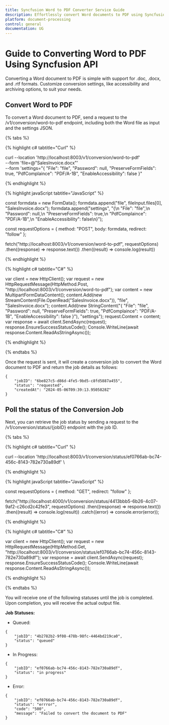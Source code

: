 ```yaml
---
title: Syncfusion Word to PDF Converter Service Guide
description: Effortlessly convert Word documents to PDF using Syncfusion's API. Customize settings and integrate seamlessly for efficient document management.
platform: document-processing
control: general
documentation: UG
---
```

# Guide to Converting Word to PDF Using Syncfusion API

Converting a Word document to PDF is simple with support for .doc, .docx, and .rtf formats. Customize conversion settings, like accessibility and archiving options, to suit your needs.

## Convert Word to PDF

To convert a Word document to PDF, send a request to the /v1/conversion/word-to-pdf endpoint, including both the Word file as input and the settings JSON.

{% tabs %}

{% highlight c# tabtitle="Curl" %}

curl --location 'http://localhost:8003/v1/conversion/word-to-pdf' \
--form 'file=@"SalesInvoice.docx"' \
--form 'settings="{
  \"File\": \"file\",
  \"Password\": null,
  \"PreserveFormFields\": true,
  \"PdfComplaince\": \"PDF/A-1B\",
  \"EnableAccessibility\": false
}"

{% endhighlight %}

{% highlight javaScript tabtitle="JavaScript" %}

const formdata = new FormData();
formdata.append("file", fileInput.files[0], "SalesInvoice.docx");
formdata.append("settings", "{\n  \"File\": \"file\",\n  \"Password\": null,\n  \"PreserveFormFields\": true,\n  \"PdfComplaince\": \"PDF/A-1B\",\n  \"EnableAccessibility\": false\n}");

const requestOptions = {
  method: "POST",
  body: formdata,
  redirect: "follow"
};

fetch("http://localhost:8003/v1/conversion/word-to-pdf", requestOptions)
  .then((response) => response.text())
  .then((result) => console.log(result))

{% endhighlight %} 

{% highlight c# tabtitle="C#" %}

var client = new HttpClient();
var request = new HttpRequestMessage(HttpMethod.Post, "http://localhost:8003/v1/conversion/word-to-pdf");
var content = new MultipartFormDataContent();
content.Add(new StreamContent(File.OpenRead("SalesInvoice.docx")), "file", "SalesInvoice.docx");
content.Add(new StringContent("{
  \"File\": \"file\",
  \"Password\": null,
  \"PreserveFormFields\": true,
  \"PdfComplaince\": \"PDF/A-1B\",
  \"EnableAccessibility\": false
}"), "settings");
request.Content = content;
var response = await client.SendAsync(request);
response.EnsureSuccessStatusCode();
Console.WriteLine(await response.Content.ReadAsStringAsync());

{% endhighlight %} 

{% endtabs %}

Once the request is sent, it will create a conversion job to convert the Word document to PDF and return the job details as follows:

```
{
    "jobID": "6be827c5-d86d-4fe5-9bd5-c8fd5887a455",
    "status": "requested",
    "createdAt": "2024-05-06T09:39:13.9505828Z"
}
```

## Poll the status of the Conversion Job

Next, you can retrieve the job status by sending a request to the /v1/conversion/status/{jobID} endpoint with the job ID.

{% tabs %}

{% highlight c# tabtitle="Curl" %}

curl --location 'http://localhost:8003/v1/conversion/status/ef0766ab-bc74-456c-8143-782e730a89df' \

{% endhighlight %}

{% highlight javaScript tabtitle="JavaScript" %}

const requestOptions = {
  method: "GET",
  redirect: "follow"
};

fetch("http://localhost:4000/v1/conversion/status/4413bbb5-6b26-4c07-9af2-c26cd2c42fe3", requestOptions)
  .then((response) => response.text())
  .then((result) => console.log(result))
  .catch((error) => console.error(error));

{% endhighlight %} 

{% highlight c# tabtitle="C#" %}

var client = new HttpClient();
var request = new HttpRequestMessage(HttpMethod.Get, "http://localhost:8003/v1/conversion/status/ef0766ab-bc74-456c-8143-782e730a89df");
var response = await client.SendAsync(request);
response.EnsureSuccessStatusCode();
Console.WriteLine(await response.Content.ReadAsStringAsync());

{% endhighlight %} 

{% endtabs %}

You will receive one of the following statuses until the job is completed. Upon completion, you will receive the actual output file.

**Job Statuses:**

- Queued:

```
{
    "jobID": "4b2782b2-9f08-478b-98fc-4464bd219ca0",
    "status": "queued"
}
```
- In Progress:

```
{
    "jobID": "ef0766ab-bc74-456c-8143-782e730a89df",
    "status": "in progress"
}
```
- Error:

```
{
    "jobID": "ef0766ab-bc74-456c-8143-782e730a89df",
    "status": "errror",
    "code": "500",
    "message": "Failed to convert the document to PDF"        
}
```
